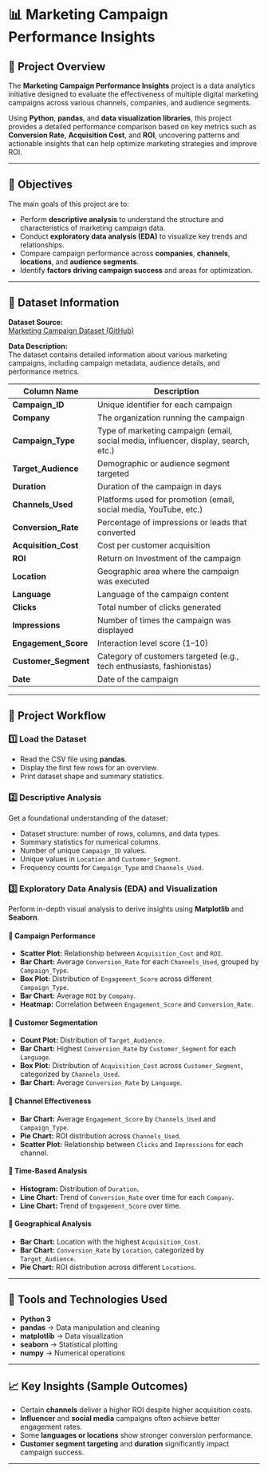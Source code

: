 # 📊 Marketing Campaign Performance Insights

## 📌 Project Overview
The **Marketing Campaign Performance Insights** project is a data analytics initiative designed to evaluate the effectiveness of multiple digital marketing campaigns across various channels, companies, and audience segments.  

Using **Python**, **pandas**, and **data visualization libraries**, this project provides a detailed performance comparison based on key metrics such as **Conversion Rate**, **Acquisition Cost**, and **ROI**, uncovering patterns and actionable insights that can help optimize marketing strategies and improve ROI.

---

## 🎯 Objectives
The main goals of this project are to:
- Perform **descriptive analysis** to understand the structure and characteristics of marketing campaign data.
- Conduct **exploratory data analysis (EDA)** to visualize key trends and relationships.
- Compare campaign performance across **companies**, **channels**, **locations**, and **audience segments**.
- Identify **factors driving campaign success** and areas for optimization.

---

## 🧾 Dataset Information

**Dataset Source:**  
[Marketing Campaign Dataset (GitHub)](https://raw.githubusercontent.com/ArchanaInsights/Datasets/main/marketing_campaign.csv)

**Data Description:**  
The dataset contains detailed information about various marketing campaigns, including campaign metadata, audience details, and performance metrics.

| Column Name | Description |
|--------------|-------------|
| **Campaign_ID** | Unique identifier for each campaign |
| **Company** | The organization running the campaign |
| **Campaign_Type** | Type of marketing campaign (email, social media, influencer, display, search, etc.) |
| **Target_Audience** | Demographic or audience segment targeted |
| **Duration** | Duration of the campaign in days |
| **Channels_Used** | Platforms used for promotion (email, social media, YouTube, etc.) |
| **Conversion_Rate** | Percentage of impressions or leads that converted |
| **Acquisition_Cost** | Cost per customer acquisition |
| **ROI** | Return on Investment of the campaign |
| **Location** | Geographic area where the campaign was executed |
| **Language** | Language of the campaign content |
| **Clicks** | Total number of clicks generated |
| **Impressions** | Number of times the campaign was displayed |
| **Engagement_Score** | Interaction level score (1–10) |
| **Customer_Segment** | Category of customers targeted (e.g., tech enthusiasts, fashionistas) |
| **Date** | Date of the campaign |

---

## 🧠 Project Workflow

### **1️⃣ Load the Dataset**
- Read the CSV file using **pandas**.
- Display the first few rows for an overview.
- Print dataset shape and summary statistics.

### **2️⃣ Descriptive Analysis**
Get a foundational understanding of the dataset:
- Dataset structure: number of rows, columns, and data types.
- Summary statistics for numerical columns.
- Number of unique `Campaign_ID` values.
- Unique values in `Location` and `Customer_Segment`.
- Frequency counts for `Campaign_Type` and `Channels_Used`.

### **3️⃣ Exploratory Data Analysis (EDA) and Visualization**
Perform in-depth visual analysis to derive insights using **Matplotlib** and **Seaborn**.

#### 🔹 Campaign Performance
- **Scatter Plot:** Relationship between `Acquisition_Cost` and `ROI`.  
- **Bar Chart:** Average `Conversion_Rate` for each `Channels_Used`, grouped by `Campaign_Type`.  
- **Box Plot:** Distribution of `Engagement_Score` across different `Campaign_Type`.  
- **Bar Chart:** Average `ROI` by `Company`.  
- **Heatmap:** Correlation between `Engagement_Score` and `Conversion_Rate`.

#### 🔹 Customer Segmentation
- **Count Plot:** Distribution of `Target_Audience`.  
- **Bar Chart:** Highest `Conversion_Rate` by `Customer_Segment` for each `Language`.  
- **Box Plot:** Distribution of `Acquisition_Cost` across `Customer_Segment`, categorized by `Channels_Used`.  
- **Bar Chart:** Average `Conversion_Rate` by `Language`.

#### 🔹 Channel Effectiveness
- **Bar Chart:** Average `Engagement_Score` by `Channels_Used` and `Campaign_Type`.  
- **Pie Chart:** ROI distribution across `Channels_Used`.  
- **Scatter Plot:** Relationship between `Clicks` and `Impressions` for each channel.

#### 🔹 Time-Based Analysis
- **Histogram:** Distribution of `Duration`.  
- **Line Chart:** Trend of `Conversion_Rate` over time for each `Company`.  
- **Line Chart:** Trend of `Engagement_Score` over time.

#### 🔹 Geographical Analysis
- **Bar Chart:** Location with the highest `Acquisition_Cost`.  
- **Bar Chart:** `Conversion_Rate` by `Location`, categorized by `Target_Audience`.  
- **Pie Chart:** ROI distribution across different `Locations`.

---

## 🧰 Tools and Technologies Used
- **Python 3**
- **pandas** → Data manipulation and cleaning  
- **matplotlib** → Data visualization  
- **seaborn** → Statistical plotting  
- **numpy** → Numerical operations  

---

## 📈 Key Insights (Sample Outcomes)
- Certain **channels** deliver a higher ROI despite higher acquisition costs.  
- **Influencer** and **social media** campaigns often achieve better engagement rates.  
- Some **languages or locations** show stronger conversion performance.  
- **Customer segment targeting** and **duration** significantly impact campaign success.  

---





